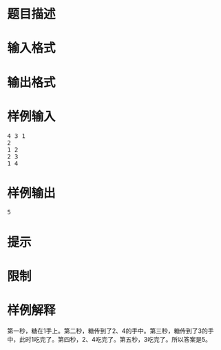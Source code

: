 

# 题目描述



# 输入格式



# 输出格式



# 样例输入


<pre>4 3 1
2
1 2
2 3
1 4
</pre>

# 样例输出


<pre>5</pre>

# 提示



# 限制



# 样例解释


<p>
第一秒，糖在1手上。第二秒，糖传到了2、4的手中。第三秒，糖传到了3的手中，此时1吃完了。第四秒，2、4吃完了。第五秒，3吃完了。所以答案是5。
</p>

